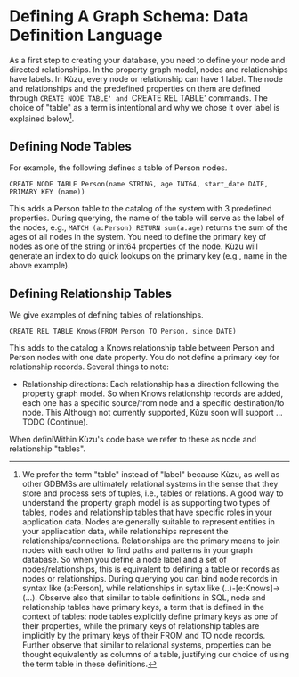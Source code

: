 # Defining A Graph Schema: Data Definition Language

As a first step to creating your database, you need to define your node and directed relationships. In the property graph model, nodes and relationships have labels. In Kùzu, every node or relationship can have 1 label. The node and relationships and the predefined properties on them are defined through `CREATE NODE TABLE' and `CREATE REL TABLE' commands. The choice of "table" as a term is intentional and why we chose it over label is explained below[^1].

## Defining Node Tables
For example, the following defines a table of Person nodes. 
```
CREATE NODE TABLE Person(name STRING, age INT64, start_date DATE, PRIMARY KEY (name))
```
This adds a Person table to the catalog of the system with 3 predefined properties. During querying, the name of the table will serve as the label of the nodes, e.g., `MATCH (a:Person) RETURN sum(a.age)` returns the sum of the ages of all nodes in the system. You need to define the primary key of nodes as one of the string or int64 properties of the node. Kùzu will generate an index to do quick lookups on the primary key (e.g., name in the above example).

## Defining Relationship Tables
We give examples of defining tables of relationships.
```
CREATE REL TABLE Knows(FROM Person TO Person, since DATE)
```
This adds to the catalog a Knows relationship table between Person and Person nodes with one date property. You do not define a primary key for relationship records. Several things to note:
- Relationship directions: Each relationship has a direction following the property graph model. So when Knows relationship records are added, each one has a specific source/from node and a specific destination/to node. This Although not currently supported, Kùzu soon will support ... TODO (Continue).


When definiWithin Kùzu's code base we refer to these as node and relationship "tables". 

 



[^1]: We prefer the term "table" instead of "label" because Kùzu, as well as other GDBMSs are ultimately relational systems in the sense that they store and process sets of tuples, i.e., tables or relations. A good way to understand the property graph model is as supporting two types of tables, nodes and relationship tables that have specific roles in your application data. Nodes are generally suitable to represent entities in your appliacation data, while relationships represent the relationships/connections. Relationships are the primary means to join nodes with each other to find paths and patterns in your graph database. So when you define a node label and a set of nodes/relationships, this is equivalent to defining a table or records as nodes or relationships. During querying you can bind node records in syntax like (a:Person), while relationships in sytax like (..)-[e:Knows]->(...). Observe also that similar to table definitions in SQL, node and relationship tables have primary keys, a term that is defined in the context of tables: node tables explicitly define primary keys as one of their properties, while the primary keys of relationship tables are implicitly by the primary keys of their FROM and TO node records. Further observe that similar to relational systems, properties can be thought equivalently as columns of a table, justifying our choice of using the term table in these definitions.
